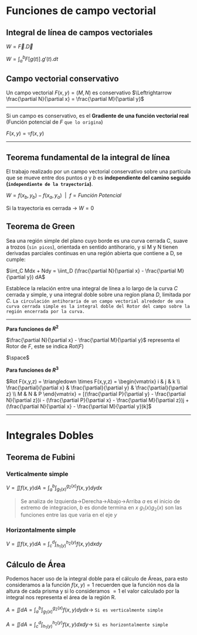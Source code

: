 # Funciones de campo vectorial

## Integral de línea de campos vectoriales

$W = \vec{F}.\vec{D}$

$W = \int_{a}^{b} F[g(t)].g'(t).dt$

## Campo vectorial conservativo

Un campo vectorial $F(x,y)=(M,N)$ es conservativo $\Leftrightarrow \frac{\partial N}{\partial x} = \frac{\partial M}{\partial y}$

<hr>

Si un campo es conservativo, es el **Gradiente de una función vectorial real** (Función potencial de $F$ `que lo origina`)

$F(x,y) = \triangledown f(x,y)$

<hr>

## **Teorema fundamental de la integral de línea**
El trabajo realizado por un campo vectorial conservativo sobre una partícula que se mueve entre dos puntos $a$ y $b$ es **independiente del camino seguido (`independiente de la trayectoria`)**.

$W = f(x_{b}, y_{b}) - f(x_{a}, y_{a}) \ \ | \ \  f = Función \ Potencial$

Si la trayectoria es cerrada $\rightarrow$ $W = 0$


## **Teorema de Green**

Sea una región simple del plano cuyo borde es una curva cerrada C, suave a trozos (`sin picos`), orientada en sentido antihorario, y si M y N tienen derivadas parciales continuas en una región abierta que contiene a D, se cumple:

$\int_C Mdx + Ndy = \iint_D (\frac{\partial N}{\partial x} - \frac{\partial M}{\partial y}) dA$

Establece la relación entre una integral de línea a lo largo de la curva $C$ cerrada y simple, y una integral doble sobre una regíon plana $D$, limitada por $C$. `La circulación antihoraria de un campo vectorial alrededor de una curva cerrada simple es la integral doble del Rotor del campo sobre la región encerrada por la curva.`



<hr>

**Para funciones de $R^{2}$**

$\frac{\partial N}{\partial x} - \frac{\partial M}{\partial y}$ representa el Rotor de $F$, este se indica $Rot(F)$ 

$\space$

**Para funciones de $R^{3}$**

$Rot F(x,y,z) = \triangledown \times F(x,y,z) = \begin{vmatrix} i & j & k \\ \frac{\partial}{\partial x} & \frac{\partial}{\partial y} & \frac{\partial}{\partial z} \\ M & N & P  \end{vmatrix} = [(\frac{\partial P}{\partial y} - \frac{\partial N}{\partial z})i - (\frac{\partial P}{\partial x} - \frac{\partial M}{\partial z})j + (\frac{\partial N}{\partial x} - \frac{\partial M}{\partial y})k]$


<hr>

# Integrales Dobles

## Teorema de Fubini

### Verticalmente simple
$V = \iint f(x,y)dA = \int_{a}^{b}\int_{g_1(x)}^{g_2(x)}f(x,y)dydx$

>Se analiza de Izquierda->Derecha->Abajo->Arriba
>$a$ es el inicio de extremo de integracion, $b$ es donde termina en $x$
>$g_1(x) g_2(x)$ son las funciones entre las que varia en el eje $y$

### Horizontalmente simple
$V = \iint f(x,y)dA = \int_{c}^{d}\int_{h_1(y)}^{h_2(y)}f(x,y)dxdy$

## Cálculo de Área

Podemos hacer uso de la integral doble para el cálculo de Áreas, para esto consideramos a la
función $f(x,y)=1$ recuerden que la función nos da la altura de cada prisma y si lo
consideramos $=1$ el valor calculado por la integral nos representa el área de la región R.

$A = \iint dA = \int_{a}^{b}\int_{g_1(x)}^{g_2(x)}f(x,y)dydx  \longrightarrow$ `Si es verticalmente simple`

$A = \iint dA = \int_{c}^{d}\int_{h_1(y)}^{h_2(y)}f(x,y)dxdy \longrightarrow$ `Si es horizontalmente simple`




























